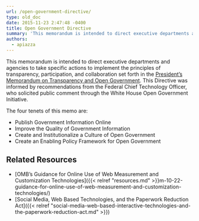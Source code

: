 ```yaml
---
url: /open-government-directive/
type: old_doc
date: 2015-11-23 2:47:48 -0400
title: Open Government Directive
summary: 'This memorandum is intended to direct executive departments and agencies to take specific actions to implement the principles of transparency, participation, and collaboration set forth in the President&rsquo;s Memorandum on Transparency and Open Government.  This Directive was informed by recommendations from the Federal Chief Technology Officer, who solicited public comment through the White House Open'
authors:
  - apiazza
---
```


This memorandum is intended to direct executive departments and agencies to take specific actions to implement the principles of transparency, participation, and collaboration set forth in the [President’s Memorandum on Transparency and Open Government](https://www.whitehouse.gov/sites/default/files/omb/assets/memoranda_fy2009/m09-12.pdf). This Directive was informed by recommendations from the Federal Chief Technology Officer, who solicited public comment through the White House Open Government Initiative.

The four tenets of this memo are:

  * Publish Government Information Online
  * Improve the Quality of Government Information
  * Create and Institutionalize a Culture of Open Government
  * Create an Enabling Policy Framework for Open Government

## Related Resources

  * [OMB’s Guidance for Online Use of Web Measurement and Customization Technologies]({{< relref "resources.md" >}}m-10-22-guidance-for-online-use-of-web-measurement-and-customization-technologies/)
  * [Social Media, Web Based Technologies, and the Paperwork Reduction Act]({{< relref "social-media-web-based-interactive-technologies-and-the-paperwork-reduction-act.md" >}})